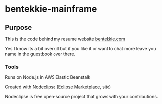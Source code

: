 

# bentekkie-mainframe



## Purpose

This is the code behind my resume website [bentekkie.com](http://bentekkie.com)

Yes I know its a bit overkill but if you like it or want to chat more leave you name in the guestbook over there.


### Tools

Runs on Node.js in AWS Elastic Beanstalk 

Created with [Nodeclipse](https://github.com/Nodeclipse/nodeclipse-1)
 ([Eclipse Marketplace](http://marketplace.eclipse.org/content/nodeclipse), [site](http://www.nodeclipse.org))   

Nodeclipse is free open-source project that grows with your contributions.
